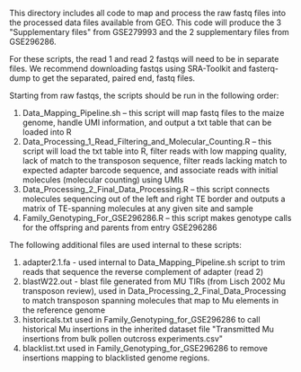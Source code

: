 This directory includes all code to map and process the raw fastq files into the processed data files available from GEO. This code will produce the 3 "Supplementary files" from GSE279993 and the 2 supplementary files from GSE296286. 

For these scripts, the read 1 and read 2 fastqs will need to be in separate files. We recommend downloading fastqs using SRA-Toolkit and fasterq-dump to get the separated, paired end, fastq files. 

Starting from raw fastqs, the scripts should be run in the following order:
1. Data_Mapping_Pipeline.sh – this script will map fastq files to the maize genome, handle UMI information, and output a txt table that can be loaded into R
2. Data_Processing_1_Read_Filtering_and_Molecular_Counting.R – this script will load the txt table into R, filter reads with low mapping quality, lack of match to the transposon sequence, filter reads lacking match to expected adapter barcode sequence, and associate reads with initial molecules (molecular counting) using UMIs
3. Data_Processing_2_Final_Data_Processing.R – this script connects molecules sequencing out of the left and right TE border and outputs a matrix of TE-spanning molecules at any given site and sample
4. Family_Genotyping_For_GSE296286.R – this script makes genotype calls for the offspring and parents from entry GSE296286

The following additional files are used internal to these scripts:
1. adapter2.1.fa - used internal to Data_Mapping_Pipeline.sh script to trim reads that sequence the reverse complement of adapter (read 2)
2. blastW22.out - blast file generated from MU TIRs (from Lisch 2002 Mu transposon review), used in Data_Processing_2_Final_Data_Processing to match transposon spanning molecules that map to Mu elements in the reference genome
3. historicals.txt used in Family_Genotyping_for_GSE296286 to call historical Mu insertions in the inherited dataset file "Transmitted Mu insertions from bulk pollen outcross experiments.csv"
4. blacklist.txt used in Family_Genotyping_for_GSE296286 to remove insertions mapping to blacklisted genome regions. 



